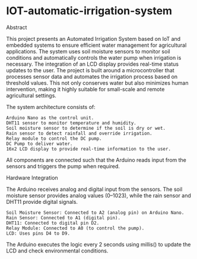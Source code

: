 # IOT-automatic-irrigation-system
Abstract 

This project presents an Automated Irrigation System based on IoT and embedded systems to ensure efficient water management for agricultural applications. The system uses soil moisture sensors to monitor soil conditions and automatically controls the water pump when irrigation is necessary. The integration of an LCD display provides real-time status updates to the user. The project is built around a microcontroller that processes sensor data and automates the irrigation process based on threshold values. This not only conserves water but also minimizes human intervention, making it highly suitable for small-scale and remote agricultural settings. 

 The system architecture consists of: 

    Arduino Nano as the control unit. 
    DHT11 sensor to monitor temperature and humidity. 
    Soil moisture sensor to determine if the soil is dry or wet.
    Rain sensor to detect rainfall and override irrigation. 
    Relay module to control the DC pump.
    DC Pump to deliver water. 
    16x2 LCD display to provide real-time information to the user. 

All components are connected such that the Arduino reads input from the sensors and triggers the pump when required. 


Hardware Integration 

The Arduino receives analog and digital input from the sensors. The soil moisture sensor provides analog values (0–1023), while the rain sensor and DHT11 provide digital signals. 

    Soil Moisture Sensor: Connected to A2 (analog pin) on Arduino Nano. 
    Rain Sensor: Connected to A1 (digital pin). 
    DHT11: Connected to digital pin D2. 
    Relay Module: Connected to A0 (to control the pump). 
    LCD: Uses pins D4 to D9. 

The Arduino executes the logic every 2 seconds using millis() to update the LCD and check environmental conditions. 
